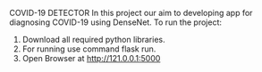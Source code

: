 COVID-19 DETECTOR 
In this project our aim to developing app for diagnosing COVID-19 using DenseNet.
 To run the project:
   1. Download all required python libraries.
   2. For running use command flask run.
   3. Open Browser at  http://121.0.0.1:5000

